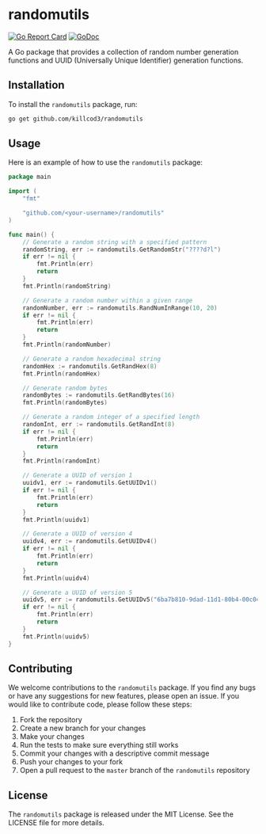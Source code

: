 # randomutils

[![Go Report Card](https://goreportcard.com/badge/github.com/killcod3/randomutils)](https://goreportcard.com/report/github.com/killcod3/randomutils)
[![GoDoc](https://godoc.org/github.com/killcod3/randomutils?status.svg)](https://godoc.org/github.com/killcod3/randomutils)

A Go package that provides a collection of random number generation functions and UUID (Universally Unique Identifier) generation functions.

## Installation

To install the `randomutils` package, run:

```bash
go get github.com/killcod3/randomutils
```


## Usage

Here is an example of how to use the `randomutils` package:

```go
package main

import (
	"fmt"

	"github.com/<your-username>/randomutils"
)

func main() {
	// Generate a random string with a specified pattern
	randomString, err := randomutils.GetRandomStr("????d?l")
	if err != nil {
		fmt.Println(err)
		return
	}
	fmt.Println(randomString)

	// Generate a random number within a given range
	randomNumber, err := randomutils.RandNumInRange(10, 20)
	if err != nil {
		fmt.Println(err)
		return
	}
	fmt.Println(randomNumber)

	// Generate a random hexadecimal string
	randomHex := randomutils.GetRandHex(8)
	fmt.Println(randomHex)

	// Generate random bytes
	randomBytes := randomutils.GetRandBytes(16)
	fmt.Println(randomBytes)

	// Generate a random integer of a specified length
	randomInt, err := randomutils.GetRandInt(8)
	if err != nil {
		fmt.Println(err)
		return
	}
	fmt.Println(randomInt)

	// Generate a UUID of version 1
	uuidv1, err := randomutils.GetUUIDv1()
	if err != nil {
		fmt.Println(err)
		return
	}
	fmt.Println(uuidv1)

	// Generate a UUID of version 4
	uuidv4, err := randomutils.GetUUIDv4()
	if err != nil {
		fmt.Println(err)
		return
	}
	fmt.Println(uuidv4)

	// Generate a UUID of version 5
	uuidv5, err := randomutils.GetUUIDv5("6ba7b810-9dad-11d1-80b4-00c04fd430c8", "example")
	if err != nil {
		fmt.Println(err)
		return
	}
	fmt.Println(uuidv5)
}
```

## Contributing

We welcome contributions to the `randomutils` package. If you find any bugs or have any suggestions for new features, please open an issue. If you would like to contribute code, please follow these steps:

1. Fork the repository
2. Create a new branch for your changes
3. Make your changes
4. Run the tests to make sure everything still works
5. Commit your changes with a descriptive commit message
6. Push your changes to your fork
7. Open a pull request to the `master` branch of the `randomutils` repository

## License

The `randomutils` package is released under the MIT License. See the LICENSE file for more details.
